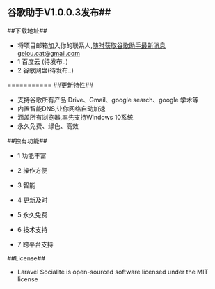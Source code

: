 ## 谷歌助手V1.0.0.3发布##
##下载地址##

- 将项目邮箱加入你的联系人,随时获取谷歌助手最新消息gelou.cat@gmail.com
- 1 百度云 (待发布..)
- 2 谷歌网盘(待发布..)

===========
##更新特性##

- 支持谷歌所有产品:Drive、Gmail、google search、google 学术等
- 内置智能DNS,让你网络自动加速
- 涵盖所有浏览器,率先支持Windows 10系统
- 永久免费、绿色、高效

##独有功能##

- 1 功能丰富

- 2 操作方便

- 3 智能

- 4 更新及时

- 5 永久免费

- 6 技术支持

- 7 跨平台支持

##License##

- Laravel Socialite is open-sourced software licensed under the MIT license

